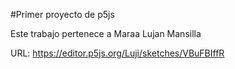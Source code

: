 #Primer proyecto de p5js

Este trabajo pertenece a Maraa Lujan Mansilla

URL: https://editor.p5js.org/Luji/sketches/VBuFBIffR